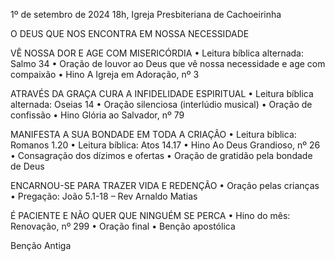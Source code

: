 1º de setembro de 2024
18h, Igreja Presbiteriana de Cachoeirinha

O DEUS QUE NOS ENCONTRA EM NOSSA NECESSIDADE

VÊ NOSSA DOR E AGE COM MISERICÓRDIA
•	Leitura bíblica alternada: Salmo 34
•	Oração de louvor ao Deus que vê nossa necessidade e age com compaixão
•	Hino A Igreja em Adoração, nº 3

ATRAVÉS DA GRAÇA CURA A INFIDELIDADE ESPIRITUAL
•	Leitura bíblica alternada: Oseias 14
•	Oração silenciosa (interlúdio musical)
•	Oração de confissão
•	Hino Glória ao Salvador, nº 79

MANIFESTA A SUA BONDADE EM TODA A CRIAÇÃO
•	Leitura bíblica: Romanos 1.20
•	Leitura bíblica: Atos 14.17
•	Hino Ao Deus Grandioso, nº 26
•	Consagração dos dízimos e ofertas
•	Oração de gratidão pela bondade de Deus

ENCARNOU-SE PARA TRAZER VIDA E REDENÇÃO
•	Oração pelas crianças
•	Pregação: João 5.1-18 – Rev Arnaldo Matias

É PACIENTE E NÃO QUER QUE NINGUÉM SE PERCA
•	Hino do mês: Renovação, nº 299
•	Oração final 
•	Benção apostólica

Benção Antiga